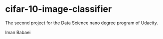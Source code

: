 # cifar-10-image-classifier

The second project for the Data Science nano degree program of Udacity. 

Iman Babaei
